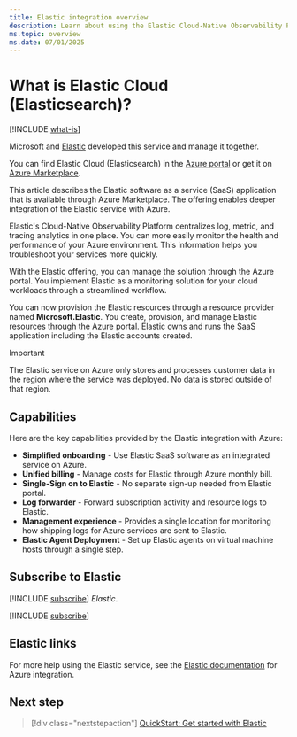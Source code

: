 ```yaml
---
title: Elastic integration overview
description: Learn about using the Elastic Cloud-Native Observability Platform in Azure Marketplace.
ms.topic: overview
ms.date: 07/01/2025
---
```


# What is Elastic Cloud (Elasticsearch)?

[!INCLUDE [what-is](../includes/what-is.md)]

Microsoft and [Elastic](https://www.elastic.co/) developed this service and manage it together.

You can find Elastic Cloud (Elasticsearch) in the [Azure portal](https://portal.azure.com/#view/HubsExtension/BrowseResource/resourceType/Microsoft.Elastic%2Fmonitors) or get it on [Azure Marketplace](https://azuremarketplace.microsoft.com/marketplace/apps/elastic.ec-azure-pp?tab=Overview).

This article describes the Elastic software as a service (SaaS) application that is available through Azure Marketplace. The offering enables deeper integration of the Elastic service with Azure.

Elastic's Cloud-Native Observability Platform centralizes log, metric, and tracing analytics in one place. You can more easily monitor the health and performance of your Azure environment. This information helps you troubleshoot your services more quickly.

With the Elastic offering, you can manage the solution through the Azure portal. You implement Elastic as a monitoring solution for your cloud workloads through a streamlined workflow.

You can now provision the Elastic resources through a resource provider named **Microsoft.Elastic**. You create, provision, and manage Elastic resources through the Azure portal. Elastic owns and runs the SaaS application including the Elastic accounts created.

> [!IMPORTANT]
> The Elastic service on Azure only stores and processes customer data in the region where the service was deployed. No data is stored outside of that region.

## Capabilities

Here are the key capabilities provided by the Elastic integration with Azure:

- **Simplified onboarding** - Use Elastic SaaS software as an integrated service on Azure.
- **Unified billing** - Manage costs for Elastic through Azure monthly bill. 
- **Single-Sign on to Elastic** - No separate sign-up needed from Elastic portal.
- **Log forwarder** - Forward subscription activity and resource logs to Elastic.
- **Management experience** - Provides a single location for monitoring how shipping logs for Azure services are sent to Elastic.
- **Elastic Agent Deployment** - Set up Elastic agents on virtual machine hosts through a single step. 

## Subscribe to Elastic

[!INCLUDE [subscribe](../includes/subscribe.md)] *Elastic*.

[!INCLUDE [subscribe](../includes/subscribe-from-azure-portal.md)]

## Elastic links

For more help using the Elastic service, see the [Elastic documentation](https://www.elastic.co/guide/en/cloud/current/ec-azure-marketplace-native.html) for Azure integration.

## Next step

> [!div class="nextstepaction"]
> [QuickStart: Get started with Elastic](create.md)
